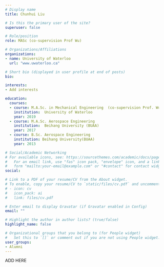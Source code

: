 ```yaml
---
# Display name
title: Chunhui Liu

# Is this the primary user of the site?
superuser: false

# Role/position
role: MASc (co-supervision Prof Wu)

# Organizations/Affiliations
organizations:
- name: University of Waterloo
  url: "www.uwaterloo.ca"

# Short bio (displayed in user profile at end of posts)
bio:

interests:
- Add interests

education:
  courses:
  - course: M.A.Sc. in Mechanical Engineering  (co-supervision Prof. Wu)
    institution:  University of Waterloo
    year: 2019
  - course: M.A.Sc. Aerospace Engineering
    institution:  Beihang University (BUAA)
    year: 2017
  - course: B.Sc. Aerospace Engineering
    institution: Beihang University(BUAA)
    year: 2013

# Social/Academic Networking
# For available icons, see: https://sourcethemes.com/academic/docs/page-builder/#icons
#   For an email link, use "fas" icon pack, "envelope" icon, and a link in the
#   form "mailto:your-email@example.com" or "#contact" for contact widget.
social:

# Link to a PDF of your resume/CV from the About widget.
# To enable, copy your resume/CV to `static/files/cv.pdf` and uncomment the lines below.
# - icon: cv
#   icon_pack: ai
#   link: files/cv.pdf

# Enter email to display Gravatar (if Gravatar enabled in Config)
email: ""

# Highlight the author in author lists? (true/false)
highlight_name: false

# Organizational groups that you belong to (for People widget)
#   Set this to `[]` or comment out if you are not using People widget.
user_groups:
- Alumni
---
```


ADD HERE
